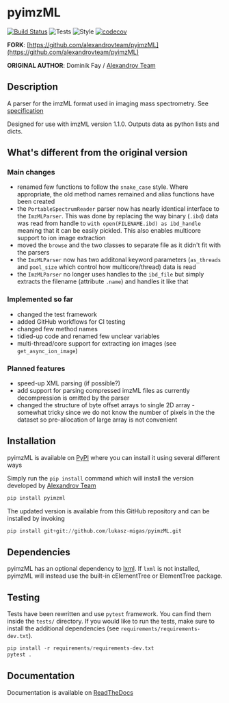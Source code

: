 # pyimzML

[![Build Status](https://readthedocs.org/projects/pyimzml/badge/?version=latest&style=flat)](https://readthedocs.org/projects/pyimzml/badge/?version=latest)
![Tests](https://github.com/lukasz-migas/pyimzML/workflows/Tests/badge.svg)
![Style](https://github.com/lukasz-migas/pyimzML/workflows/Style/badge.svg)
[![codecov](https://codecov.io/gh/lukasz-migas/pyimzML/branch/master/graph/badge.svg)](https://codecov.io/gh/lukasz-migas/pyimzML)



**FORK**: [https://github.com/alexandrovteam/pyimzML](https://github.com/alexandrovteam/pyimzML)

**ORIGINAL AUTHOR**: Dominik Fay / [Alexandrov Team](https://github.com/alexandrovteam) 

## Description

A parser for the imzML format used in imaging mass spectrometry. See [specification](http://imzml.org/download/imzml/specifications_imzML1.1.0_RC1.pdf)

Designed for use with imzML version 1.1.0. Outputs data as python lists and dicts.

## What's different from the original version

### Main changes

- renamed few functions to follow the `snake_case` style. Where appropriate, the old method names remained and alias functions have been created
- the `PortableSpectrumReader` parser now has nearly identical interface to the `ImzMLParser`. This was done by replacing the
way binary (`.ibd`) data was read from handle to `with open(FILENAME.ibd) as ibd_handle` meaning that it can be easily pickled. This also enables 
multicore support to ion image extraction
- moved the `browse` and the two classes to separate file as it didn't fit with the parsers
- the `ImzMLParser` now has two additonal keyword parameters (`as_threads` and `pool_size` which control how multicore/thread)
data is read
- the `ImzMLParser` no longer uses handles to the `ibd_file` but simply extracts the filename (attribute `.name`) and handles
it like that 

### Implemented so far

- changed the test framework
- added GitHub workflows for CI testing
- changed few method names
- tidied-up code and renamed few unclear variables
- multi-thread/core support for extracting ion images (see `get_async_ion_image`)

### Planned features

- speed-up XML parsing (if possible?)
- add support for parsing compressed imzML files as currently decompression is omitted by the parser
- changed the structure of byte offset arrays to single 2D array - somewhat tricky since we do not know the number of pixels
in the the dataset so pre-allocation of large array is not convenient

## Installation

pyimzML is available on [PyPI](https://pypi.python.org/pypi/pyimzML) where you can install it using several different ways

Simply run the `pip install` command which will install the version developed by [Alexandrov Team](https://github.com/alexandrovteam/pyimzML)

```python
pip install pyimzml
```

The updated version is available from this GitHub repository and can be installed by invoking

```python
pip install git+git://github.com/lukasz-migas/pyimzML.git 
```

## Dependencies

pyimzML has an optional dependency to [lxml](http://lxml.de/index.html). If `lxml` is not installed, pyimzML will instead use the built-in cElementTree or ElementTree package.

## Testing

Tests have been rewritten and use `pytest` framework. You can find them inside the `tests/` directory. If you would 
like to run the tests, make sure to install the additional dependencies (see `requirements/requirements-dev.txt`).

```python
pip install -r requirements/requirements-dev.txt
pytest .
```

## Documentation

Documentation is available on [ReadTheDocs](http://pyimzml.readthedocs.org/en/latest)